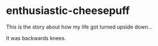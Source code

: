 # enthusiastic-cheesepuff

This is the story about how my life got turned upside down...

It was backwards knees.
